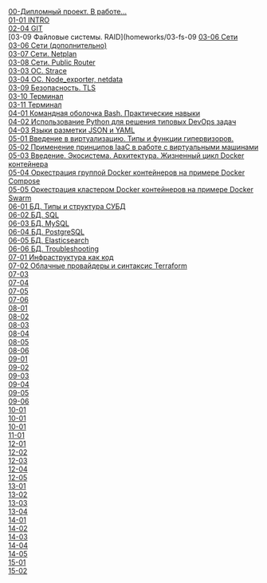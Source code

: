 [00-Дипломный проект. В работе...](homeworks/00-diploma)<BR>
[01-01 INTRO](homeworks/01-intro-01)<BR>
[02-04 GIT](homeworks/02-git-04)<BR>
[03-09 Файловые системы. RAID](homeworks/03-fs-09
[03-06 Сети](homeworks/03-net-06)<BR>
[03-06 Сети (дополнительно)](homeworks/03-net-06_ds10)<BR>
[03-07 Сети. Netplan](homeworks/03-net-07)<BR>
[03-08 Сети. Public Router](homeworks/03-net-08)<BR>
[03-03 ОС. Strace](homeworks/03-os-03)<BR>
[03-04 ОС. Node_exporter, netdata](homeworks/03-os-04)<BR>
[03-09 Безопасность. TLS](homeworks/03-sec-09)<BR>
[03-10 Терминал](homeworks/03-term-01)<BR>
[03-11 Терминал](homeworks/03-term-02)<BR>
[04-01 Командная оболочка Bash. Практические навыки](homeworks/04-scr-01)<BR>
[04-02 Использование Python для решения типовых DevOps задач](homeworks/04-scr-02)<BR>
[04-03 Языки разметки JSON и YAML](homeworks/04-scr-03)<BR>
[05-01 Введение в виртуализацию. Типы и функции гипервизоров.](homeworks/05-virt-01-basics)<BR>
[05-02 Применение принципов IaaC в работе с виртуальными машинами](homeworks/05-virt-02-iaac)<BR>
[05-03 Введение. Экосистема. Архитектура. Жизненный цикл Docker контейнера](homeworks/05-virt-03-docker)<BR>
[05-04 Оркестрация группой Docker контейнеров на примере Docker Compose](homeworks/05-virt-04-compose)<BR>
[05-05 Оркестрация кластером Docker контейнеров на примере Docker Swarm](homeworks/05-virt-05-swarm)<BR>
[06-01 БД. Типы и структура СУБД](homeworks/06-db-01-basics)<BR>
[06-02 БД. SQL](homeworks/06-db-02-sql)<BR>
[06-03 БД. MySQL](homeworks/06-db-03-mysql)<BR>
[06-04 БД. PostgreSQL](homeworks/06-db-04-psql)<BR>
[06-05 БД. Elasticsearch](homeworks/06-db-05-elastic)<BR>
[06-06 БД. Troubleshooting](homeworks/06-db-06-tshooting)<BR>
[07-01 Инфраструктура как код](homeworks/07-terraform-01-intro)<BR>
[07-02 Облачные провайдеры и синтаксис Terraform](homeworks/07-terraform-02-syntax)<BR>
[07-03](homeworks/07-terraform-03-basic)<BR>
[07-04](homeworks/07-terraform-04-teamwork)<BR>
[07-05](homeworks/07-terraform-05-golang)<BR>
[07-06](homeworks/07-terraform-06-providers)<BR>
[08-01](homeworks/08-ansible-01-basic)<BR>
[08-02](homeworks/08-ansible-02-playbook)<BR>
[08-03](homeworks/08-ansible-03-yandex)<BR>
[08-04](homeworks/08-ansible-04-role)<BR>
[08-05](homeworks/08-ansible-05-testing)<BR>
[08-06](homeworks/08-ansible-06-modules)<BR>
[09-01](homeworks/09-ci-01-intro)<BR>
[09-02](homeworks/09-ci-02-devops)<BR>
[09-03](homeworks/09-ci-03-cicd)<BR>
[09-04](homeworks/09-ci-04-jenkins)<BR>
[09-05](homeworks/09-ci-05-teamcity)<BR>
[09-06](homeworks/09-ci-06-gitlab)<BR>
[10-01](homeworks/10-monitoring-01-base)<BR>
[10-01](homeworks/10-monitoring-02-systems)<BR>
[10-01](homeworks/10-monitoring-03-grafana)<BR>
[11-01](homeworks/11-microservices-01-intro)<BR>
[12-01](homeworks/12-kubernetes-01-intro)<BR>
[12-02](homeworks/12-kubernetes-02-commands)<BR>
[12-03](homeworks/12-kubernetes-03-install-part-1)<BR>
[12-04](homeworks/12-kubernetes-04-install-part-2)<BR>
[12-05](homeworks/12-kubernetes-05-cni)<BR>
[13-01](homeworks/13-kuberconfig-01-objects)<BR>
[13-02](homeworks/13-kuberconfig-02-mounts)<BR>
[13-03](homeworks/13-kuberconfig-03-kubectl)<BR>
[13-04](homeworks/13-kuberconfig-04-helm)<BR>
[14-01](homeworks/14-kuber-01-secrets)<BR>
[14-02](homeworks/14-kuber-02-vault)<BR>
[14-03](homeworks/14-kuber-03-configmaps)<BR>
[14-04](homeworks/14-kuber-04-serviceaccounts)<BR>
[14-05](homeworks/14-kuber-05-policy)<BR>
[15-01](homeworks/15-cloud-01-network)<BR>
[15-02](homeworks/15-cloud-02-loadb)<BR>